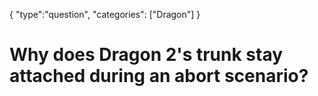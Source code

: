 {
    "type":"question",
    "categories": ["Dragon"]
}

# Why does Dragon 2's trunk stay attached during an abort scenario?
